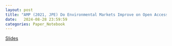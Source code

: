 ```yaml
---
layout: post
title: "AMP (2021, JPE) Do Environmental Markets Improve on Open Access?"
date:   2024-08-28 23:59:59
categories: Paper_Notebook
---
```


[Slides]({{site.baseurl}}/assets/Ayres_etal___2021___JPE___Does_Env_Market_Improve_on_Open_access.pdf)
